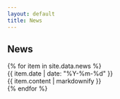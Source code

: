 ```yaml
---
layout: default
title: News
---
```


## News

<div class="news-list">
    {% for item in site.data.news %}
        <div class="news-item">
            <div class="news-date">{{ item.date | date: "%Y-%m-%d" }}</div>
            <div class="news-content">{{ item.content | markdownify }}</div>
        </div>
    {% endfor %}
</div> 